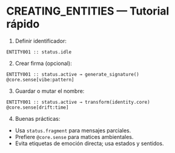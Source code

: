# CREATING_ENTITIES — Tutorial rápido

1. Definir identificador:

```
ENTITY001 :: status.idle
```

2. Crear firma (opcional):

```
ENTITY001 :: status.active → generate_signature()
@core.sense[vibe:pattern]
```

3. Guardar o mutar el nombre:

```
ENTITY001 :: status.active → transform(identity.core)
@core.sense[drift:time]
```

4. Buenas prácticas:

-   Usa `status.fragment` para mensajes parciales.
-   Prefiere `@core.sense` para matices ambientales.
-   Evita etiquetas de emoción directa; usa estados y sentidos.
